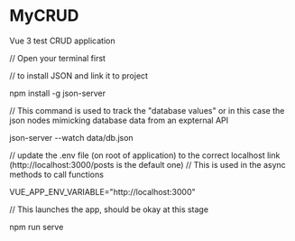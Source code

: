# MyCRUD
Vue 3 test CRUD application

// Open your terminal first

// to install JSON and link it to project

npm install -g json-server
 
 
// This command is used to track the "database values" or in this case the json nodes mimicking database data from an expternal API

json-server --watch data/db.json


// update the .env file (on root of application) to the correct localhost link (http://localhost:3000/posts is the default one)
// This is used in the async methods to call functions

VUE_APP_ENV_VARIABLE="http://localhost:3000"


// This launches the app, should be okay at this stage

npm run serve

